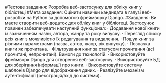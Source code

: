 #Тестове завдання: 
Розробка веб-застосунку для обліку книг у бібліотеці
#Мета завдання: 
Оцінити навички кандидата в галузі веб-розробки на Python за
допомогою фреймворку Django.
#Завдання:
Ви маєте створити веб-додаток для обліку книг у бібліотеці. Застосунок повинен
забезпечувати наступний функціонал:
· Додавання нової книги із зазначенням назви, автора, жанру та року випуску.
· Перегляд списку всіх книг з можливістю їх редагування та видалення.
· Пошук книг за різними параметрами (назва, автор, жанр, рік випуску).
· Позначка книги як прочитана.
· Фільтрування книг за статусом прочитання (всі прочитані, непрочитані).
Вимоги до технологій:
· Використовуйте фреймворк Django для створення веб-застосунку.
· Використовуйте БД для зберігання інформації про книги.
· Використовуйте систему шаблонів Django для відображення даних.
· Реалізуйте механізм аутентифікації (реєстрація/вхід до системи).
